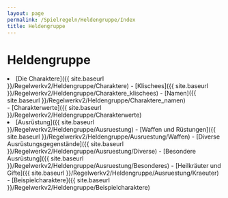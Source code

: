 ```yaml
---
layout: page
permalink: /Spielregeln/Heldengruppe/Index
title: Heldengruppe
---
```


# Heldengruppe

<li>[Die Charaktere]({{ site.baseurl }}/Regelwerkv2/Heldengruppe/Charaktere)
- [Klischees]({{ site.baseurl }}/Regelwerkv2/Heldengruppe/Charaktere_klischees)
- [Namen]({{ site.baseurl }}/Regelwerkv2/Heldengruppe/Charaktere_namen)

</li>
- [Charakterwerte]({{ site.baseurl }}/Regelwerkv2/Heldengruppe/Charakterwerte)
<li>[Ausrüstung]({{ site.baseurl }}/Regelwerkv2/Heldengruppe/Ausruestung)
- [Waffen und Rüstungen]({{ site.baseurl }}/Regelwerkv2/Heldengruppe/Ausruestung/Waffen)
- [Diverse Ausrüstungsgegenstände]({{ site.baseurl }}/Regelwerkv2/Heldengruppe/Ausruestung/Diverse)
- [Besondere Ausrüstung]({{ site.baseurl }}/Regelwerkv2/Heldengruppe/Ausruestung/Besonderes)
- [Heilkräuter und Gifte]({{ site.baseurl }}/Regelwerkv2/Heldengruppe/Ausruestung/Kraeuter)

</li>
- [Beispielcharaktere]({{ site.baseurl }}/Regelwerkv2/Heldengruppe/Beispielcharaktere)

